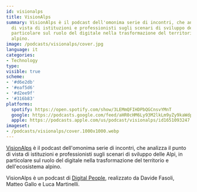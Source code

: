 ```yaml
---
id: visionalps
title: VisionAlps
summary: VisionAlps è il podcast dell'omonima serie di incontri, che analizza il punto
  di vista di istituzioni e professionisti sugli scenari di sviluppo delle Alpi, in
  particolare sul ruolo del digitale nella trasformazione del territorio e dell'ecosistema
  alpino.
image: /podcasts/visionalps/cover.jpg
language: it
categories:
- Technology
type: 
visible: true
scheme:
- '#d6e2db'
- '#eaf5d6'
- '#d2ee9f'
- '#316b83'
platforms:
  spotify: https://open.spotify.com/show/3LEMmQFIHDPbQGCnsvYMnT
  google: https://podcasts.google.com/feed/aHR0cHM6Ly93M2lkLm9yZy9kaWdpdGFscGVvcGxlL3BvZGNhc3RzL3Zpc2lvbmFscHMvcnNz
  apple: https://podcasts.apple.com/us/podcast/visionalps/id1651093247
imageset:
- /podcasts/visionalps/cover.1000x1000.webp
---
```


[VisionAlps](https://www.visionalps.com/) è il podcast dell'omonima serie di incontri, che analizza il punto di vista di istituzioni e professionisti sugli scenari di sviluppo delle Alpi, in particolare sul ruolo del digitale nella trasformazione del territorio e dell'ecosistema alpino.

VisionAlps è un podcast di [Digital People](https://w3id.org/digitalpeople), realizzato da Davide Fasoli, Matteo Gallo e Luca Martinelli.
